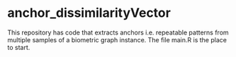 # anchor_dissimilarityVector
This repository has code that extracts anchors i.e. repeatable patterns from multiple samples of a biometric graph instance.
The file main.R is the place to start.
